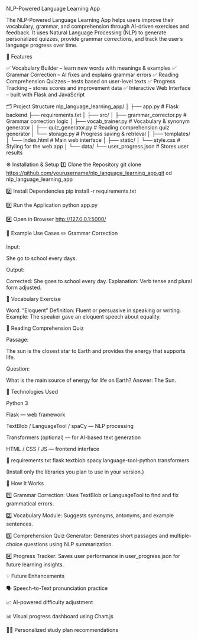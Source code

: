 NLP-Powered Language Learning App

The NLP-Powered Language Learning App helps users improve their vocabulary, grammar, and comprehension through AI-driven exercises and feedback.
It uses Natural Language Processing (NLP) to generate personalized quizzes, provide grammar corrections, and track the user’s language progress over time.

🚀 Features

✅ Vocabulary Builder – learn new words with meanings & examples
✅ Grammar Correction – AI fixes and explains grammar errors
✅ Reading Comprehension Quizzes – tests based on user-level texts
✅ Progress Tracking – stores scores and improvement data
✅ Interactive Web Interface – built with Flask and JavaScript

🗂️ Project Structure
nlp_language_learning_app/
│
├── app.py                        # Flask backend
├── requirements.txt
│
├── src/
│   ├── grammar_corrector.py       # Grammar correction logic
│   ├── vocab_trainer.py           # Vocabulary & synonym generator
│   ├── quiz_generator.py          # Reading comprehension quiz generator
│   └── storage.py                 # Progress saving & retrieval
│
├── templates/
│   └── index.html                 # Main web interface
│
├── static/
│   └── style.css                  # Styling for the web app
│
└── data/
    └── user_progress.json         # Stores user results

⚙️ Installation & Setup
1️⃣ Clone the Repository
git clone https://github.com/yourusername/nlp_language_learning_app.git
cd nlp_language_learning_app

2️⃣ Install Dependencies
pip install -r requirements.txt

3️⃣ Run the Application
python app.py

4️⃣ Open in Browser
http://127.0.0.1:5000/

🧠 Example Use Cases
✏️ Grammar Correction

Input:

She go to school every days.

Output:

Corrected: She goes to school every day.
Explanation: Verb tense and plural form adjusted.

📘 Vocabulary Exercise

Word: “Eloquent”
Definition: Fluent or persuasive in speaking or writing.
Example: The speaker gave an eloquent speech about equality.

📖 Reading Comprehension Quiz

Passage:

The sun is the closest star to Earth and provides the energy that supports life.

Question:

What is the main source of energy for life on Earth?
Answer:
The Sun.

🧱 Technologies Used

Python 3

Flask — web framework

TextBlob / LanguageTool / spaCy — NLP processing

Transformers (optional) — for AI-based text generation

HTML / CSS / JS — frontend interface

📁 requirements.txt
flask
textblob
spacy
language-tool-python
transformers


(Install only the libraries you plan to use in your version.)

🧩 How It Works

1️⃣ Grammar Correction:
Uses TextBlob or LanguageTool to find and fix grammatical errors.

2️⃣ Vocabulary Module:
Suggests synonyms, antonyms, and example sentences.

3️⃣ Comprehension Quiz Generator:
Generates short passages and multiple-choice questions using NLP summarization.

4️⃣ Progress Tracker:
Saves user performance in user_progress.json for future learning insights.

💡 Future Enhancements

🗣️ Speech-to-Text pronunciation practice

📈 AI-powered difficulty adjustment

📊 Visual progress dashboard using Chart.js

🧑‍🏫 Personalized study plan recommendations